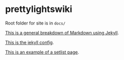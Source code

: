 # prettylightswiki

Root folder for site is in `docs/`

[This is a general breakdown of Markdown using Jekyll](./docs/index.md).

[This is the jekyll config](./docs/_config.yml).

[This is an example of a setlist page](./docs/testevent.md).
